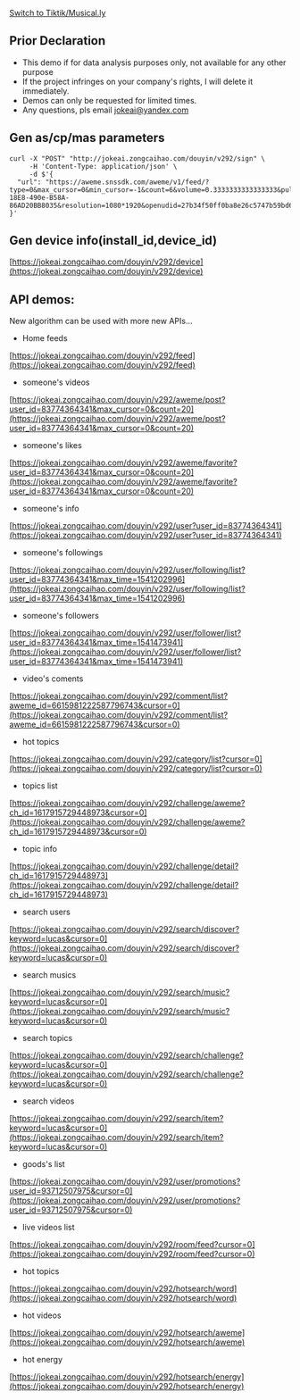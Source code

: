 [Switch to Tiktik/Musical.ly](https://github.com/JokeAI/Sign-Tiktok)

## Prior Declaration

+ This demo if for data analysis purposes only, not available for any other purpose
+ If the project infringes on your company's rights, I will delete it immediately.
+ Demos can only be requested for limited times.  
+ Any questions, pls email jokeai@yandex.com

## Gen as/cp/mas parameters
```
curl -X "POST" "http://jokeai.zongcaihao.com/douyin/v292/sign" \
     -H 'Content-Type: application/json' \
     -d $'{
  "url": "https://aweme.snssdk.com/aweme/v1/feed/?type=0&max_cursor=0&min_cursor=-1&count=6&volume=0.3333333333333333&pull_type=2&need_relieve_aweme=0&filter_warn=0&req_from&is_cold_start=0&js_sdk_version=1.2.2&app_type=normal&manifest_version_code=321&_rticket=1541682949911&ac=wifi&device_id=59121099964&iid=50416179430&os_version=8.1.0&channel=gray_3306&version_code=330&device_type=ONEPLUS%20A5000&language=zh&vid=C2DD3A72-18E8-490e-B58A-86AD20BB8035&resolution=1080*1920&openudid=27b34f50ff0ba8e26c5747b59bd6d160fbdff384&update_version_code=3216&app_name=aweme&version_name=3.3.0&os_api=27&device_brand=OnePlus&ssmix=a&device_platform=android&dpi=420&aid=1128"
}'
```

## Gen device info(install_id,device_id)
[https://jokeai.zongcaihao.com/douyin/v292/device](https://jokeai.zongcaihao.com/douyin/v292/device)

## API demos:

New algorithm can be used with more new APIs... 

+ Home feeds

 [https://jokeai.zongcaihao.com/douyin/v292/feed](https://jokeai.zongcaihao.com/douyin/v292/feed)
 
+ someone's videos

 [https://jokeai.zongcaihao.com/douyin/v292/aweme/post?user_id=83774364341&max_cursor=0&count=20](https://jokeai.zongcaihao.com/douyin/v292/aweme/post?user_id=83774364341&max_cursor=0&count=20)

+ someone's likes

[https://jokeai.zongcaihao.com/douyin/v292/aweme/favorite?user_id=83774364341&max_cursor=0&count=20](https://jokeai.zongcaihao.com/douyin/v292/aweme/favorite?user_id=83774364341&max_cursor=0&count=20)

+ someone's info

[https://jokeai.zongcaihao.com/douyin/v292/user?user_id=83774364341](https://jokeai.zongcaihao.com/douyin/v292/user?user_id=83774364341)

+ someone's followings

[https://jokeai.zongcaihao.com/douyin/v292/user/following/list?user_id=83774364341&max_time=1541202996](https://jokeai.zongcaihao.com/douyin/v292/user/following/list?user_id=83774364341&max_time=1541202996)

+ someone's followers

[https://jokeai.zongcaihao.com/douyin/v292/user/follower/list?user_id=83774364341&max_time=1541473941](https://jokeai.zongcaihao.com/douyin/v292/user/follower/list?user_id=83774364341&max_time=1541473941)

+ video's coments

[https://jokeai.zongcaihao.com/douyin/v292/comment/list?aweme_id=6615981222587796743&cursor=0](https://jokeai.zongcaihao.com/douyin/v292/comment/list?aweme_id=6615981222587796743&cursor=0)

+ hot topics

[https://jokeai.zongcaihao.com/douyin/v292/category/list?cursor=0](https://jokeai.zongcaihao.com/douyin/v292/category/list?cursor=0)

+ topics list

[https://jokeai.zongcaihao.com/douyin/v292/challenge/aweme?ch_id=1617915729448973&cursor=0](https://jokeai.zongcaihao.com/douyin/v292/challenge/aweme?ch_id=1617915729448973&cursor=0)

+ topic info

[https://jokeai.zongcaihao.com/douyin/v292/challenge/detail?ch_id=1617915729448973](https://jokeai.zongcaihao.com/douyin/v292/challenge/detail?ch_id=1617915729448973)

+ search users

[https://jokeai.zongcaihao.com/douyin/v292/search/discover?keyword=lucas&cursor=0](https://jokeai.zongcaihao.com/douyin/v292/search/discover?keyword=lucas&cursor=0)

+ search musics

[https://jokeai.zongcaihao.com/douyin/v292/search/music?keyword=lucas&cursor=0](https://jokeai.zongcaihao.com/douyin/v292/search/music?keyword=lucas&cursor=0)

+ search topics

[https://jokeai.zongcaihao.com/douyin/v292/search/challenge?keyword=lucas&cursor=0](https://jokeai.zongcaihao.com/douyin/v292/search/challenge?keyword=lucas&cursor=0)

+ search videos

[https://jokeai.zongcaihao.com/douyin/v292/search/item?keyword=lucas&cursor=0](https://jokeai.zongcaihao.com/douyin/v292/search/item?keyword=lucas&cursor=0)

+ goods's list

[https://jokeai.zongcaihao.com/douyin/v292/user/promotions?user_id=93712507975&cursor=0](https://jokeai.zongcaihao.com/douyin/v292/user/promotions?user_id=93712507975&cursor=0)

+ live videos list

[https://jokeai.zongcaihao.com/douyin/v292/room/feed?cursor=0](https://jokeai.zongcaihao.com/douyin/v292/room/feed?cursor=0)

+ hot topics

[https://jokeai.zongcaihao.com/douyin/v292/hotsearch/word](https://jokeai.zongcaihao.com/douyin/v292/hotsearch/word)

+ hot videos

[https://jokeai.zongcaihao.com/douyin/v292/hotsearch/aweme](https://jokeai.zongcaihao.com/douyin/v292/hotsearch/aweme)

+ hot energy

[https://jokeai.zongcaihao.com/douyin/v292/hotsearch/energy](https://jokeai.zongcaihao.com/douyin/v292/hotsearch/energy)



